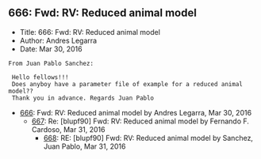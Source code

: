 ## 666: Fwd: RV: Reduced animal model

- Title: 666: Fwd: RV: Reduced animal model
- Author: Andres Legarra
- Date: Mar 30, 2016
```
From Juan Pablo Sanchez:

 Hello fellows!!!
 Does anyboy have a parameter file of example for a reduced animal model??
 Thank you in advance. Regards Juan Pablo
```

- [666](0666.md): Fwd: RV: Reduced animal model by Andres Legarra, Mar 30, 2016
    - [667](0667.md): Re: [blupf90] Fwd: RV: Reduced animal model by Fernando F. Cardoso, Mar 31, 2016
        - [668](0668.md): RE: [blupf90] Fwd: RV: Reduced animal model by Sanchez, Juan Pablo, Mar 31, 2016
